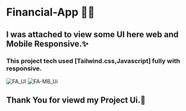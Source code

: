 # Financial-App 💸💲

## I was attached to view some UI here web and Mobile Responsive.✨

### This project tech used [Tailwind.css,Javascript] fully with responsive.



![FA_UI](https://github.com/Abarna005/Financial-App/assets/130463576/fbe04410-18dd-496e-b07a-17a260eeb1ac)
![FA-MB_Ui](https://github.com/Abarna005/Financial-App/assets/130463576/5cb34e0b-ddbd-4d73-b562-40189e03e371)


## Thank You for viewd my Project Ui.💖
